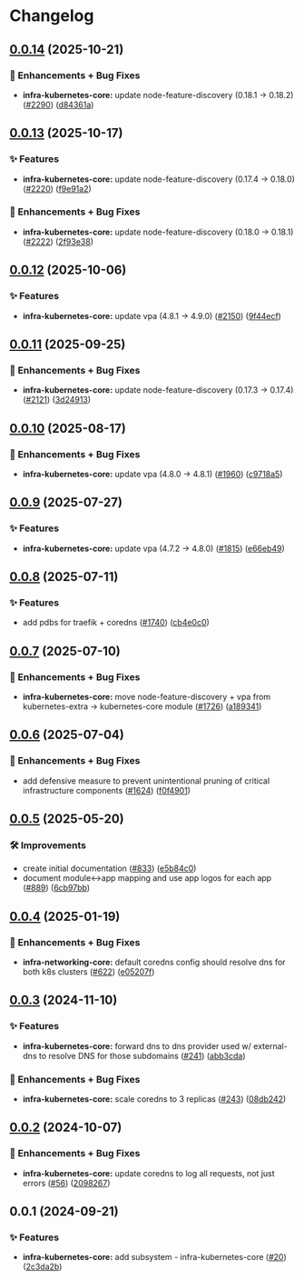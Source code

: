 # Changelog

## [0.0.14](https://github.com/ppat/homelab-ops-kubernetes-apps/compare/infra-kubernetes-core-v0.0.13...infra-kubernetes-core-v0.0.14) (2025-10-21)


### 🚀 Enhancements + Bug Fixes

* **infra-kubernetes-core:** update node-feature-discovery (0.18.1 -&gt; 0.18.2) ([#2290](https://github.com/ppat/homelab-ops-kubernetes-apps/issues/2290)) ([d84361a](https://github.com/ppat/homelab-ops-kubernetes-apps/commit/d84361aef541ebcc05f9b77ee2e0e1c413b10e2f))

## [0.0.13](https://github.com/ppat/homelab-ops-kubernetes-apps/compare/infra-kubernetes-core-v0.0.12...infra-kubernetes-core-v0.0.13) (2025-10-17)


### ✨ Features

* **infra-kubernetes-core:** update node-feature-discovery (0.17.4 -&gt; 0.18.0) ([#2220](https://github.com/ppat/homelab-ops-kubernetes-apps/issues/2220)) ([f9e91a2](https://github.com/ppat/homelab-ops-kubernetes-apps/commit/f9e91a200ea91a64bb8df200af2f4269c34dcbb3))


### 🚀 Enhancements + Bug Fixes

* **infra-kubernetes-core:** update node-feature-discovery (0.18.0 -&gt; 0.18.1) ([#2222](https://github.com/ppat/homelab-ops-kubernetes-apps/issues/2222)) ([2f93e38](https://github.com/ppat/homelab-ops-kubernetes-apps/commit/2f93e38c236c6e3eeb7aa4d5b01e572659067b08))

## [0.0.12](https://github.com/ppat/homelab-ops-kubernetes-apps/compare/infra-kubernetes-core-v0.0.11...infra-kubernetes-core-v0.0.12) (2025-10-06)


### ✨ Features

* **infra-kubernetes-core:** update vpa (4.8.1 -&gt; 4.9.0) ([#2150](https://github.com/ppat/homelab-ops-kubernetes-apps/issues/2150)) ([9f44ecf](https://github.com/ppat/homelab-ops-kubernetes-apps/commit/9f44ecfb7761f2b1a6753422477ad034513f10e2))

## [0.0.11](https://github.com/ppat/homelab-ops-kubernetes-apps/compare/infra-kubernetes-core-v0.0.10...infra-kubernetes-core-v0.0.11) (2025-09-25)


### 🚀 Enhancements + Bug Fixes

* **infra-kubernetes-core:** update node-feature-discovery (0.17.3 -&gt; 0.17.4) ([#2121](https://github.com/ppat/homelab-ops-kubernetes-apps/issues/2121)) ([3d24913](https://github.com/ppat/homelab-ops-kubernetes-apps/commit/3d24913576a1fb3d0751d5e75c8dd2deaf86327b))

## [0.0.10](https://github.com/ppat/homelab-ops-kubernetes-apps/compare/infra-kubernetes-core-v0.0.9...infra-kubernetes-core-v0.0.10) (2025-08-17)


### 🚀 Enhancements + Bug Fixes

* **infra-kubernetes-core:** update vpa (4.8.0 -&gt; 4.8.1) ([#1960](https://github.com/ppat/homelab-ops-kubernetes-apps/issues/1960)) ([c9718a5](https://github.com/ppat/homelab-ops-kubernetes-apps/commit/c9718a5eb82cbcd5e2911a61ae981cc03b6fa3a4))

## [0.0.9](https://github.com/ppat/homelab-ops-kubernetes-apps/compare/infra-kubernetes-core-v0.0.8...infra-kubernetes-core-v0.0.9) (2025-07-27)


### ✨ Features

* **infra-kubernetes-core:** update vpa (4.7.2 -&gt; 4.8.0) ([#1815](https://github.com/ppat/homelab-ops-kubernetes-apps/issues/1815)) ([e66eb49](https://github.com/ppat/homelab-ops-kubernetes-apps/commit/e66eb496962220b4c9741b5d3bb8a138dc4b4f16))

## [0.0.8](https://github.com/ppat/homelab-ops-kubernetes-apps/compare/infra-kubernetes-core-v0.0.7...infra-kubernetes-core-v0.0.8) (2025-07-11)


### ✨ Features

* add pdbs for traefik + coredns ([#1740](https://github.com/ppat/homelab-ops-kubernetes-apps/issues/1740)) ([cb4e0c0](https://github.com/ppat/homelab-ops-kubernetes-apps/commit/cb4e0c03212142eb77d4c29e70257bd01808d6c8))

## [0.0.7](https://github.com/ppat/homelab-ops-kubernetes-apps/compare/infra-kubernetes-core-v0.0.6...infra-kubernetes-core-v0.0.7) (2025-07-10)


### 🚀 Enhancements + Bug Fixes

* **infra-kubernetes-core:** move node-feature-discovery + vpa from kubernetes-extra -&gt; kubernetes-core module ([#1726](https://github.com/ppat/homelab-ops-kubernetes-apps/issues/1726)) ([a189341](https://github.com/ppat/homelab-ops-kubernetes-apps/commit/a189341b330e7b0dca2ae05e9c6253bf1f19769c))

## [0.0.6](https://github.com/ppat/homelab-ops-kubernetes-apps/compare/infra-kubernetes-core-v0.0.5...infra-kubernetes-core-v0.0.6) (2025-07-04)


### 🚀 Enhancements + Bug Fixes

* add defensive measure to prevent unintentional pruning of critical infrastructure components ([#1624](https://github.com/ppat/homelab-ops-kubernetes-apps/issues/1624)) ([f0f4901](https://github.com/ppat/homelab-ops-kubernetes-apps/commit/f0f4901cbab8f0f98876f5c881a823b96736d4b4))

## [0.0.5](https://github.com/ppat/homelab-ops-kubernetes-apps/compare/infra-kubernetes-core-v0.0.4...infra-kubernetes-core-v0.0.5) (2025-05-20)


### 🛠 Improvements

* create initial documentation ([#833](https://github.com/ppat/homelab-ops-kubernetes-apps/issues/833)) ([e5b84c0](https://github.com/ppat/homelab-ops-kubernetes-apps/commit/e5b84c03920d34e3055bea987b465e04092af030))
* document module&lt;-&gt;app mapping and use app logos for each app ([#889](https://github.com/ppat/homelab-ops-kubernetes-apps/issues/889)) ([6cb97bb](https://github.com/ppat/homelab-ops-kubernetes-apps/commit/6cb97bb71826434291de7b067983830376f0d12b))

## [0.0.4](https://github.com/ppat/homelab-ops-kubernetes-apps/compare/infra-kubernetes-core-v0.0.3...infra-kubernetes-core-v0.0.4) (2025-01-19)


### 🚀 Enhancements + Bug Fixes

* **infra-networking-core:** default coredns config should resolve dns for both k8s clusters ([#622](https://github.com/ppat/homelab-ops-kubernetes-apps/issues/622)) ([e05207f](https://github.com/ppat/homelab-ops-kubernetes-apps/commit/e05207fb008e79ae74724d143659401db5baeb30))

## [0.0.3](https://github.com/ppat/homelab-ops-kubernetes-apps/compare/infra-kubernetes-core-v0.0.2...infra-kubernetes-core-v0.0.3) (2024-11-10)


### ✨ Features

* **infra-kubernetes-core:** forward dns to dns provider used w/ external-dns to resolve DNS for those subdomains ([#241](https://github.com/ppat/homelab-ops-kubernetes-apps/issues/241)) ([abb3cda](https://github.com/ppat/homelab-ops-kubernetes-apps/commit/abb3cdacb3bcc56cf29c5e9d9be6561b200e8f78))


### 🚀 Enhancements + Bug Fixes

* **infra-kubernetes-core:** scale coredns to 3 replicas ([#243](https://github.com/ppat/homelab-ops-kubernetes-apps/issues/243)) ([08db242](https://github.com/ppat/homelab-ops-kubernetes-apps/commit/08db24205cc2992f890858e4a80d1b6a313ffbba))

## [0.0.2](https://github.com/ppat/homelab-ops-kubernetes-apps/compare/infra-kubernetes-core-v0.0.1...infra-kubernetes-core-v0.0.2) (2024-10-07)


### 🚀 Enhancements + Bug Fixes

* **infra-kubernetes-core:** update coredns to log all requests, not just errors ([#56](https://github.com/ppat/homelab-ops-kubernetes-apps/issues/56)) ([2098267](https://github.com/ppat/homelab-ops-kubernetes-apps/commit/2098267f98e8ad2e6863844d8a58ab2a57cad41f))

## 0.0.1 (2024-09-21)


### ✨ Features

* **infra-kubernetes-core:** add subsystem - infra-kubernetes-core ([#20](https://github.com/ppat/homelab-ops-kubernetes-apps/issues/20)) ([2c3da2b](https://github.com/ppat/homelab-ops-kubernetes-apps/commit/2c3da2beb6b0cc334c0a37075eca93aaa20d33f5))
